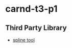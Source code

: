 # carnd-t3-p1

## Third Party Library
* [spline tool](http://kluge.in-chemnitz.de/opensource/spline/)
